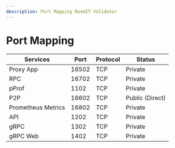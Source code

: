 ```yaml
---
description: Port Mapping RoomIT Validator
---
```


# Port Mapping

| Services           | Port  | Protocol | Status          |
| ------------------ | ----- | -------- | --------------- |
| Proxy App          | 16502 | TCP      | Private         |
| RPC                | 16702 | TCP      | Private         |
| pProf              | 1102  | TCP      | Private         |
| P2P                | 16602 | TCP      | Public (Direct) |
| Prometheus Metrics | 16802 | TCP      | Private         |
| API                | 1202  | TCP      | Private         |
| gRPC               | 1302  | TCP      | Private         |
| gRPC Web           | 1402  | TCP      | Private         |
